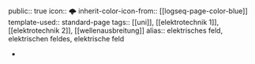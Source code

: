 public:: true
icon:: 🌩
inherit-color-icon-from:: [[logseq-page-color-blue]] 
template-used:: standard-page
tags:: [[uni]], [[elektrotechnik 1]], [[elektrotechnik 2]], [[wellenausbreitung]] 
alias:: elektrisches feld, elektrischen feldes, elektrische feld

-